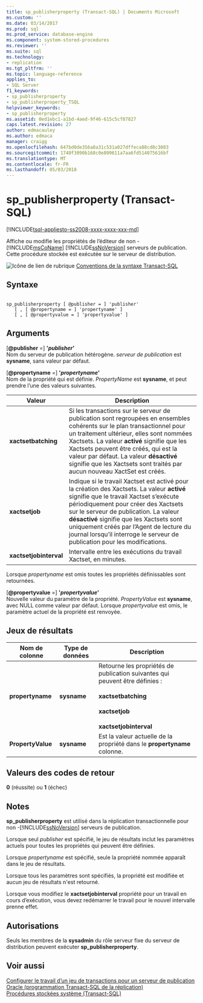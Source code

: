 ```yaml
---
title: sp_publisherproperty (Transact-SQL) | Documents Microsoft
ms.custom: ''
ms.date: 03/14/2017
ms.prod: sql
ms.prod_service: database-engine
ms.component: system-stored-procedures
ms.reviewer: ''
ms.suite: sql
ms.technology:
- replication
ms.tgt_pltfrm: ''
ms.topic: language-reference
applies_to:
- SQL Server
f1_keywords:
- sp_publisherproperty
- sp_publisherproperty_TSQL
helpviewer_keywords:
- sp_publisherproperty
ms.assetid: 0ed1ebc1-a1bd-4aed-9f46-615c5cf07827
caps.latest.revision: 27
author: edmacauley
ms.author: edmaca
manager: craigg
ms.openlocfilehash: 647bd0de356a8a31c531a027dffeca88cd8c3083
ms.sourcegitcommit: 1740f3090b168c0e809611a7aa6fd514075616bf
ms.translationtype: MT
ms.contentlocale: fr-FR
ms.lasthandoff: 05/03/2018
---
```

# <a name="sppublisherproperty-transact-sql"></a>sp_publisherproperty (Transact-SQL)
[!INCLUDE[tsql-appliesto-ss2008-xxxx-xxxx-xxx-md](../../includes/tsql-appliesto-ss2008-xxxx-xxxx-xxx-md.md)]

  Affiche ou modifie les propriétés de l’éditeur de non -[!INCLUDE[msCoName](../../includes/msconame-md.md)] [!INCLUDE[ssNoVersion](../../includes/ssnoversion-md.md)] serveurs de publication. Cette procédure stockée est exécutée sur le serveur de distribution.  
  
 ![Icône de lien de rubrique](../../database-engine/configure-windows/media/topic-link.gif "Icône lien de rubrique") [Conventions de la syntaxe Transact-SQL](../../t-sql/language-elements/transact-sql-syntax-conventions-transact-sql.md)  
  
## <a name="syntax"></a>Syntaxe  
  
```  
  
sp_publisherproperty [ @publisher = ] 'publisher'   
   [ , [ @propertyname = ] 'propertyname' ]   
   [ , [ @propertyvalue = ] 'propertyvalue' ]  
```  
  
## <a name="arguments"></a>Arguments  
 [**@publisher** =] **'***publisher***'**  
 Nom du serveur de publication hétérogène. *serveur de publication* est **sysname**, sans valeur par défaut.  
  
 [**@propertyname** =] **'***propertyname***'**  
 Nom de la propriété qui est définie. *PropertyName* est **sysname**, et peut prendre l’une des valeurs suivantes.  
  
|Valeur| Description|  
|-----------|-----------------|  
|**xactsetbatching**|Si les transactions sur le serveur de publication sont regroupées en ensembles cohérents sur le plan transactionnel pour un traitement ultérieur, elles sont nommées Xactsets. La valeur **activé** signifie que les Xactsets peuvent être créés, qui est la valeur par défaut. La valeur **désactivé** signifie que les Xactsets sont traités par aucun nouveau XactSet est créés.|  
|**xactsetjob**|Indique si le travail Xactset est activé pour la création des Xactsets. La valeur **activé** signifie que le travail Xactset s’exécute périodiquement pour créer des Xactsets sur le serveur de publication. La valeur **désactivé** signifie que les Xactsets sont uniquement créés par l’Agent de lecture du journal lorsqu’il interroge le serveur de publication pour les modifications.|  
|**xactsetjobinterval**|Intervalle entre les exécutions du travail Xactset, en minutes.|  
  
 Lorsque *propertyname* est omis toutes les propriétés définissables sont retournées.  
  
 [**@propertyvalue** =] **'***propertyvalue***'**  
 Nouvelle valeur du paramètre de la propriété. *PropertyValue* est **sysname**, avec NULL comme valeur par défaut. Lorsque *propertyvalue* est omis, le paramètre actuel de la propriété est renvoyée.  
  
## <a name="result-sets"></a>Jeux de résultats  
  
|Nom de colonne|Type de données| Description|  
|-----------------|---------------|-----------------|  
|**propertyname**|**sysname**|Retourne les propriétés de publication suivantes qui peuvent être définies :<br /><br /> **xactsetbatching**<br /><br /> **xactsetjob**<br /><br /> **xactsetjobinterval**|  
|**PropertyValue**|**sysname**|Est la valeur actuelle de la propriété dans le **propertyname** colonne.|  
  
## <a name="return-code-values"></a>Valeurs des codes de retour  
 **0** (réussite) ou **1** (échec)  
  
## <a name="remarks"></a>Notes  
 **sp_publisherproperty** est utilisé dans la réplication transactionnelle pour non -[!INCLUDE[ssNoVersion](../../includes/ssnoversion-md.md)] serveurs de publication.  
  
 Lorsque seul *publisher* est spécifié, le jeu de résultats inclut les paramètres actuels pour toutes les propriétés qui peuvent être définies.  
  
 Lorsque *propertyname* est spécifié, seule la propriété nommée apparaît dans le jeu de résultats.  
  
 Lorsque tous les paramètres sont spécifiés, la propriété est modifiée et aucun jeu de résultats n'est retourné.  
  
 Lorsque vous modifiez le **xactsetjobinterval** propriété pour un travail en cours d’exécution, vous devez redémarrer le travail pour le nouvel intervalle prenne effet.  
  
## <a name="permissions"></a>Autorisations  
 Seuls les membres de la **sysadmin** du rôle serveur fixe du serveur de distribution peuvent exécuter **sp_publisherproperty**.  
  
## <a name="see-also"></a>Voir aussi  
 [Configurer le travail d’un jeu de transactions pour un serveur de publication Oracle &#40;programmation Transact-SQL de la réplication&#41;](../../relational-databases/replication/administration/configure-the-transaction-set-job-for-an-oracle-publisher.md)   
 [Procédures stockées système &#40;Transact-SQL&#41;](../../relational-databases/system-stored-procedures/system-stored-procedures-transact-sql.md)  
  
  
